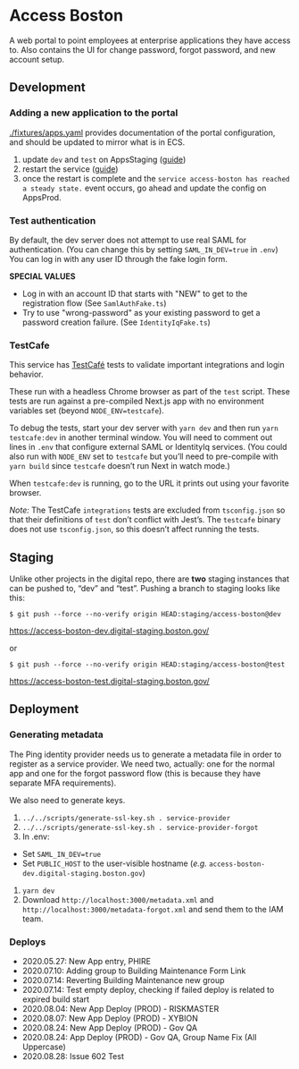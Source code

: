# Access Boston

A web portal to point employees at enterprise applications they have access to.
Also contains the UI for change password, forgot password, and new account
setup.

## Development

### Adding a new application to the portal
[./fixtures/apps.yaml](./fixtures/apps.yaml) provides documentation of the portal configuration, and should be updated to mirror what is in ECS.

1. update `dev` and `test` on AppsStaging ([guide](https://app.gitbook.com/@boston/s/digital/guides/amazon-web-services/service-configuration/editing-a-projects-.env-using-cyberduck))
2. restart the service ([guide](https://app.gitbook.com/@boston/s/digital/guides/amazon-web-services/service-configuration/restarting-an-ecs-service))
3. once the restart is complete and the `service access-boston has reached a steady state.` event occurs, go ahead and update the config on AppsProd.


### Test authentication

By default, the dev server does not attempt to use real SAML for authentication.
(You can change this by setting `SAML_IN_DEV=true` in `.env`) You can log in
with any user ID through the fake login form.

**SPECIAL VALUES**

 * Log in with an account ID that starts with "NEW" to get to the registration
   flow (See `SamlAuthFake.ts`)
 * Try to use "wrong-password" as your existing password to get a password
   creation failure. (See `IdentityIqFake.ts`) 

### TestCafe

This service has [TestCafé](http://devexpress.github.io/testcafe/) tests to
validate important integrations and login behavior.

These run with a headless Chrome browser as part of the `test` script. These
tests are run against a pre-compiled Next.js app with no environment variables
set (beyond `NODE_ENV=testcafe`).

To debug the tests, start your dev server with `yarn dev` and then run `yarn
testcafe:dev` in another terminal window. You will need to comment out lines
in `.env` that configure external SAML or IdentityIq services. (You could also
run with `NODE_ENV` set to `testcafe` but you’ll need to pre-compile with `yarn
build` since `testcafe` doesn’t run Next in watch mode.)

When `testcafe:dev` is running, go to the URL it prints out using your favorite
browser.

_Note:_ The TestCafe `integrations` tests are excluded from `tsconfig.json` so
that their definitions of `test` don’t conflict with Jest’s. The `testcafe`
binary does not use `tsconfig.json`, so this doesn’t affect running the tests.

## Staging

Unlike other projects in the digital repo, there are **two** staging instances
that can be pushed to, “dev” and “test”. Pushing a branch to staging looks like
this:

```
$ git push --force --no-verify origin HEAD:staging/access-boston@dev
```
https://access-boston-dev.digital-staging.boston.gov/

or
```
$ git push --force --no-verify origin HEAD:staging/access-boston@test
```
https://access-boston-test.digital-staging.boston.gov/

## Deployment

### Generating metadata

The Ping identity provider needs us to generate a metadata file in order to
register as a service provider. We need two, actually: one for the normal app
and one for the forgot password flow (this is because they have separate MFA
requirements).

We also need to generate keys.

 1) `../../scripts/generate-ssl-key.sh . service-provider`
 1) `../../scripts/generate-ssl-key.sh . service-provider-forgot`
 1) In .env:
   * Set `SAML_IN_DEV=true`
   * Set `PUBLIC_HOST` to the user-visible hostname (_e.g._ `access-boston-dev.digital-staging.boston.gov`)
 1) `yarn dev`
 1) Download `http://localhost:3000/metadata.xml` and
    `http://localhost:3000/metadata-forgot.xml` and send them to the IAM team.


### Deploys

- 2020.05.27: New App entry, PHIRE
- 2020.07.10: Adding group to Building Maintenance Form Link
- 2020.07.14: Reverting Building Maintenance new group
- 2020.07.14: Test empty deploy, checking if failed deploy is related to expired build start
- 2020.08.04: New App Deploy (PROD) - RISKMASTER
- 2020.08.07: New App Deploy (PROD) - XYBION
- 2020.08.24: New App Deploy (PROD) - Gov QA
- 2020.08.24: App Deploy (PROD) - Gov QA, Group Name Fix (All Uppercase)
- 2020.08.28: Issue 602 Test

